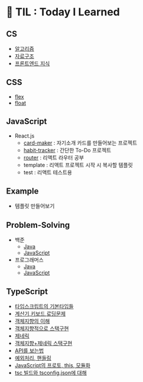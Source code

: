 # 📃 TIL : Today I Learned

## CS

- [알고리즘](https://github.com/Y0ungZ/TIL/tree/main/CS/알고리즘.md)
- [자료구조](https://github.com/Y0ungZ/TIL/tree/main/CS/자료구조.md)
- [프론트엔드 지식](https://github.com/Y0ungZ/TIL/tree/main/CS/프론트엔드.md)



## CSS

- [flex](https://github.com/Y0ungZ/TIL/tree/main/CSS/flex)
- [float](https://github.com/Y0ungZ/TIL/tree/main/CSS/float)



## JavaScript

- React.js
  - [card-maker](https://github.com/Y0ungZ/TIL/tree/main/JavaScript/React/react-basic/card-maker) : 자기소개 카드를 만들어보는 프로젝트
  - [habit-tracker](https://github.com/Y0ungZ/TIL/tree/main/JavaScript/React/react-basic/habit-tracker) : 간단한 To-Do 프로젝트
  - [router](https://github.com/Y0ungZ/TIL/tree/main/JavaScript/React/react-basic/router) : 리액트 라우터 공부
  - template : 리액트 프로젝트 시작 시 복사할 템플릿
  - test : 리액트 테스트용



## Example

- 템플릿 만들어보기



## Problem-Solving

- 백준
  - [Java](https://github.com/Y0ungZ/TIL/tree/main/Problem-Solving/%EB%B0%B1%EC%A4%80/JAVA)
  - [JavaScript](https://github.com/Y0ungZ/TIL/tree/main/Problem-Solving/%EB%B0%B1%EC%A4%80/JavaScript)
- 프로그래머스
  - [Java](https://github.com/Y0ungZ/TIL/tree/main/Problem-Solving/%ED%94%84%EB%A1%9C%EA%B7%B8%EB%9E%98%EB%A8%B8%EC%8A%A4/JAVA)
  - [JavaScript](https://github.com/Y0ungZ/TIL/tree/main/Problem-Solving/%ED%94%84%EB%A1%9C%EA%B7%B8%EB%9E%98%EB%A8%B8%EC%8A%A4/JavaScript)



## TypeScript

- [타입스크립트의 기본타입들](https://github.com/Y0ungZ/TIL/tree/main/TypeScript/1-TYPES)
- [계산기,키보드,로딩문제](https://github.com/Y0ungZ/TIL/tree/main/TypeScript/2-EXAMPLE)
- [객체지향의 이해](https://github.com/Y0ungZ/TIL/tree/main/TypeScript/3-OOP)
- [객체지향적으로 스택구현](https://github.com/Y0ungZ/TIL/tree/main/TypeScript/4-OOP-PROJECT)
- [제네릭](https://github.com/Y0ungZ/TIL/tree/main/TypeScript/5-GENERIC)
- [객체지향+제네릭 스택구현](https://github.com/Y0ungZ/TIL/tree/main/TypeScript/6-GENERIC-PROJECT)
- [API를 보는법](https://github.com/Y0ungZ/TIL/tree/main/TypeScript/7-API)
- [예외처리, 핸들링](https://github.com/Y0ungZ/TIL/tree/main/TypeScript/8-EXCEPTION)
- [JavaScript의 프로토, this, 모듈화](https://github.com/Y0ungZ/TIL/tree/main/TypeScript/10-JAVASCRIPT)
- [tsc 빌드와 tsconfig.json에 대해](https://github.com/Y0ungZ/TIL/tree/main/TypeScript/11-CONFIG)
